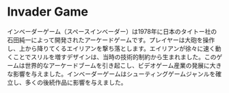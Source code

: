 # Invader Game
インベーダーゲーム（スペースインベーダー）は1978年に日本のタイトー社の石田純一によって開発されたアーケードゲームです。プレイヤーは大砲を操作し、上から降りてくるエイリアンを撃ち落とします。エイリアンが徐々に速く動くことでスリルを増すデザインは、当時の技術的制約から生まれました。このゲームは世界的なアーケードブームを引き起こし、ビデオゲーム産業の発展に大きな影響を与えました。インベーダーゲームはシューティングゲームジャンルを確立し、多くの後続作品に影響を与えました。
